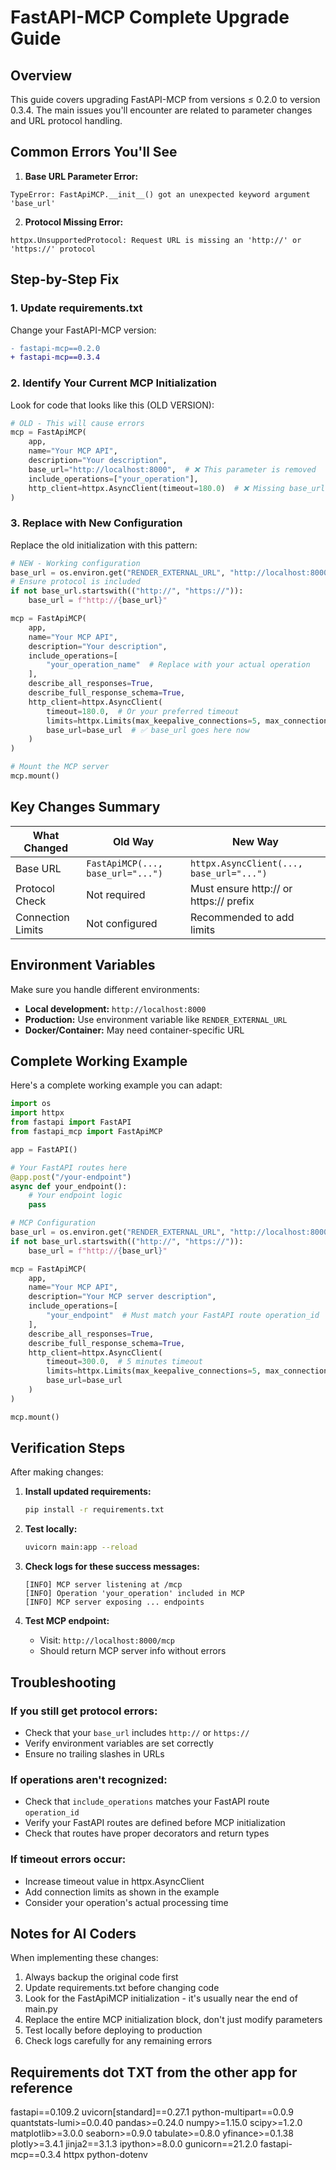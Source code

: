 # FastAPI-MCP Complete Upgrade Guide

## Overview
This guide covers upgrading FastAPI-MCP from versions ≤ 0.2.0 to version 0.3.4. The main issues you'll encounter are related to parameter changes and URL protocol handling.

## Common Errors You'll See

1. **Base URL Parameter Error:**
```
TypeError: FastApiMCP.__init__() got an unexpected keyword argument 'base_url'
```

2. **Protocol Missing Error:**
```
httpx.UnsupportedProtocol: Request URL is missing an 'http://' or 'https://' protocol
```

## Step-by-Step Fix

### 1. Update requirements.txt
Change your FastAPI-MCP version:
```diff
- fastapi-mcp==0.2.0
+ fastapi-mcp==0.3.4
```

### 2. Identify Your Current MCP Initialization
Look for code that looks like this (OLD VERSION):
```python
# OLD - This will cause errors
mcp = FastApiMCP(
    app,
    name="Your MCP API",
    description="Your description",
    base_url="http://localhost:8000",  # ❌ This parameter is removed
    include_operations=["your_operation"],
    http_client=httpx.AsyncClient(timeout=180.0)  # ❌ Missing base_url here
)
```

### 3. Replace with New Configuration
Replace the old initialization with this pattern:

```python
# NEW - Working configuration
base_url = os.environ.get("RENDER_EXTERNAL_URL", "http://localhost:8000")
# Ensure protocol is included
if not base_url.startswith(("http://", "https://")):
    base_url = f"http://{base_url}"

mcp = FastApiMCP(
    app,
    name="Your MCP API",
    description="Your description",
    include_operations=[
        "your_operation_name"  # Replace with your actual operation
    ],
    describe_all_responses=True,
    describe_full_response_schema=True,
    http_client=httpx.AsyncClient(
        timeout=180.0,  # Or your preferred timeout
        limits=httpx.Limits(max_keepalive_connections=5, max_connections=10),
        base_url=base_url  # ✅ base_url goes here now
    )
)

# Mount the MCP server
mcp.mount()
```

## Key Changes Summary

| What Changed | Old Way | New Way |
|--------------|---------|---------|
| Base URL | `FastApiMCP(..., base_url="...")` | `httpx.AsyncClient(..., base_url="...")` |
| Protocol Check | Not required | Must ensure http:// or https:// prefix |
| Connection Limits | Not configured | Recommended to add limits |

## Environment Variables
Make sure you handle different environments:
- **Local development:** `http://localhost:8000`
- **Production:** Use environment variable like `RENDER_EXTERNAL_URL`
- **Docker/Container:** May need container-specific URL

## Complete Working Example
Here's a complete working example you can adapt:

```python
import os
import httpx
from fastapi import FastAPI
from fastapi_mcp import FastApiMCP

app = FastAPI()

# Your FastAPI routes here
@app.post("/your-endpoint")
async def your_endpoint():
    # Your endpoint logic
    pass

# MCP Configuration
base_url = os.environ.get("RENDER_EXTERNAL_URL", "http://localhost:8000")
if not base_url.startswith(("http://", "https://")):
    base_url = f"http://{base_url}"

mcp = FastApiMCP(
    app,
    name="Your MCP API",
    description="Your MCP server description",
    include_operations=[
        "your_endpoint"  # Must match your FastAPI route operation_id
    ],
    describe_all_responses=True,
    describe_full_response_schema=True,
    http_client=httpx.AsyncClient(
        timeout=300.0,  # 5 minutes timeout
        limits=httpx.Limits(max_keepalive_connections=5, max_connections=10),
        base_url=base_url
    )
)

mcp.mount()
```

## Verification Steps
After making changes:

1. **Install updated requirements:**
   ```bash
   pip install -r requirements.txt
   ```

2. **Test locally:**
   ```bash
   uvicorn main:app --reload
   ```

3. **Check logs for these success messages:**
   ```
   [INFO] MCP server listening at /mcp
   [INFO] Operation 'your_operation' included in MCP
   [INFO] MCP server exposing ... endpoints
   ```

4. **Test MCP endpoint:**
   - Visit: `http://localhost:8000/mcp`
   - Should return MCP server info without errors

## Troubleshooting

### If you still get protocol errors:
- Check that your `base_url` includes `http://` or `https://`
- Verify environment variables are set correctly
- Ensure no trailing slashes in URLs

### If operations aren't recognized:
- Check that `include_operations` matches your FastAPI route `operation_id`
- Verify your FastAPI routes are defined before MCP initialization
- Check that routes have proper decorators and return types

### If timeout errors occur:
- Increase timeout value in httpx.AsyncClient
- Add connection limits as shown in the example
- Consider your operation's actual processing time

## Notes for AI Coders
When implementing these changes:
1. Always backup the original code first
2. Update requirements.txt before changing code
3. Look for the FastApiMCP initialization - it's usually near the end of main.py
4. Replace the entire MCP initialization block, don't just modify parameters
5. Test locally before deploying to production
6. Check logs carefully for any remaining errors



## Requirements dot TXT from the other app for reference
fastapi==0.109.2
uvicorn[standard]==0.27.1
python-multipart==0.0.9
quantstats-lumi>=0.0.40
pandas>=0.24.0
numpy>=1.15.0
scipy>=1.2.0
matplotlib>=3.0.0
seaborn>=0.9.0
tabulate>=0.8.0
yfinance>=0.1.38
plotly>=3.4.1
jinja2==3.1.3
ipython>=8.0.0
gunicorn==21.2.0
fastapi-mcp==0.3.4
httpx
python-dotenv
